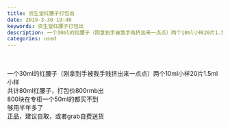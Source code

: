 ```yaml
---
title: 资生堂红腰子打包出
date: 2019-3-30 19:40
keywords: 资生堂红腰子打包出
description: 一个30ml的红腰子（刚拿到手被我手贱挤出来一点点）两个10ml小样20片1.5ml小样共计80ml红腰子，打包价800rmb出800块在专柜一个50ml的都买不到够用半年多了正品，建议自取，或者grab自费送货
categories: used
---
```

<td class="t_f" id="postmessage_3350834">

<br/>
<br/>
一个30ml的红腰子（刚拿到手被我手贱挤出来一点点）两个10ml小样20片1.5ml小样<br/>
共计80ml红腰子，打包价800rmb出<br/>
800块在专柜一个50ml的都买不到<br/>
够用半年多了<br/>
正品，建议自取，或者grab自费送货<br/>
<img alt="" border="0" class="zoom" data-cf-modified-ef9bdcf0942337598d8afc28-="" file="http://www.flw.ph/data/appbyme/upload/image/201903/30/ArYRBdFERO4T.jpg" id="aimg_jqwMU" lazyloadthumb="1" onclick="" onmouseover="" src="http://www.flw.ph/data/appbyme/upload/image/201903/30/ArYRBdFERO4T.jpg"/><br/>
<br/>
</td>
